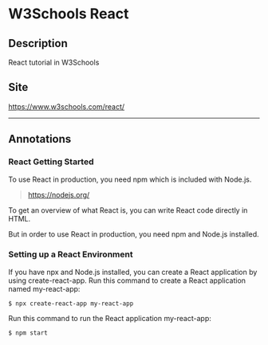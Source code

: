 # W3Schools React

## Description
React tutorial in W3Schools

## Site
https://www.w3schools.com/react/

-----

## Annotations

### React Getting Started

To use React in production, you need npm which is included with Node.js.
> https://nodejs.org/

To get an overview of what React is, you can write React code directly in HTML.

But in order to use React in production, you need npm and Node.js installed.


### Setting up a React Environment

If you have npx and Node.js installed, you can create a React application by using create-react-app.
Run this command to create a React application named my-react-app:

```
$ npx create-react-app my-react-app
```

Run this command to run the React application my-react-app:

```
$ npm start
```
